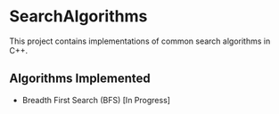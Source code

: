 # SearchAlgorithms

This project contains implementations of common search algorithms in C++.

## Algorithms Implemented
- Breadth First Search (BFS) [In Progress]
